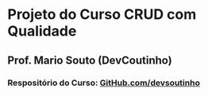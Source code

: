 # Projeto do Curso CRUD com Qualidade
## Prof. Mario Souto (DevCoutinho)

### Respositório do Curso: [GitHub.com/devsoutinho](https://github.com/devsoutinho/aulas-crudcomqualidade.io)
